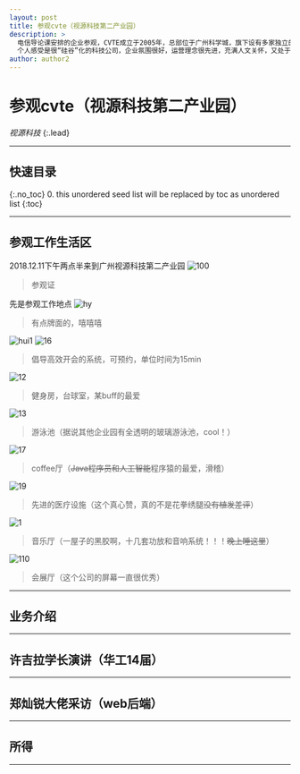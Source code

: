 ```yaml
---
layout: post
title: 参观cvte（视源科技第二产业园）
description: >
  电信导论课安排的企业参观，CVTE成立于2005年，总部位于广州科学城，旗下设有多家独立的子公司，目前致力于多类相关产品的研发、销售和内容服务，包括液晶电视主板设计、电源设计、商用显示、移动互联、消费电子、智能机顶盒、嵌入式游戏和医疗等产业方向。（来自百度） 
  个人感受是很“硅谷”化的科技公司，企业氛围很好，运营理念很先进，充满人文关怀，又处于科技发展大方向的潮头，是年轻人（我）就业的首选类型公司。不足感觉就是没有看到非常突出的尖端技术，可能是因为面广而不尖。总体是好评啊，希望能在这个公司实习工作。
author: author2
---
```

# 参观cvte（视源科技第二产业园）
  *视源科技*
 {:.lead}

--------

## 快速目录
{:.no_toc}
0. this unordered seed list will be replaced by toc as unordered list
{:toc}

-----------
## 参观工作生活区

2018.12.11下午两点半来到广州视源科技第二产业园
![100](/assets/img/cvte/100.jpg)
>参观证

先是参观工作地点
![hy](/assets/img/cvte/14.jpg)
>有点牌面的，嘻嘻嘻

![hui1](/assets/img/cvte/15.jpg)
![16](/assets/img/cvte/16.jpg)
>倡导高效开会的系统，可预约，单位时间为15min


![12](/assets/img/cvte/16.jpg)
>健身房，台球室，某buff的最爱


![13](/assets/img/cvte/16.jpg)
>游泳池（据说其他企业园有全透明的玻璃游泳池，cool！）


![17](/assets/img/cvte/17.jpg)
>coffee厅（~~Java程序员和人工智能~~程序猿的最爱，滑稽）


![19](/assets/img/cvte/19.jpg)
>先进的医疗设施（这个真心赞，真的不是花拳绣腿~~没有植发差评~~）

![1](/assets/img/cvte/1.jpg)
>音乐厅（一屋子的黑胶啊，十几套功放和音响系统！！！~~晚上睡这里~~）

![110](/assets/img/cvte/110.jpg)
>会展厅（这个公司的屏幕一直很优秀）

------
## 业务介绍
  

----
## 许吉拉学长演讲（华工14届）

----
## 郑灿锐大佬采访（web后端）

----
## 所得

----